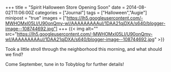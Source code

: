 +++
title = "Spirit Halloween Store Opening Soon"
date = 2014-08-02T11:06:00Z
categories = ["Journal"]
tags = ["Halloween","Augie"]
minipost = "true"
images = ["https://lh5.googleusercontent.com/-MWHOMxI05LI/U90onQmy-wI/AAAAAAAAAuI/1DAA21qjDXA/s640/blogger-image--108744692.jpg"]
+++
{{< img alt="" src="https://lh5.googleusercontent.com/-MWHOMxI05LI/U90onQmy-wI/AAAAAAAAAuI/1DAA21qjDXA/s640/blogger-image--108744692.jpg" >}}

Took a little stroll through the neighborhood this morning, and what should we find?

Come September, tune in to Tobyblog for further details!
